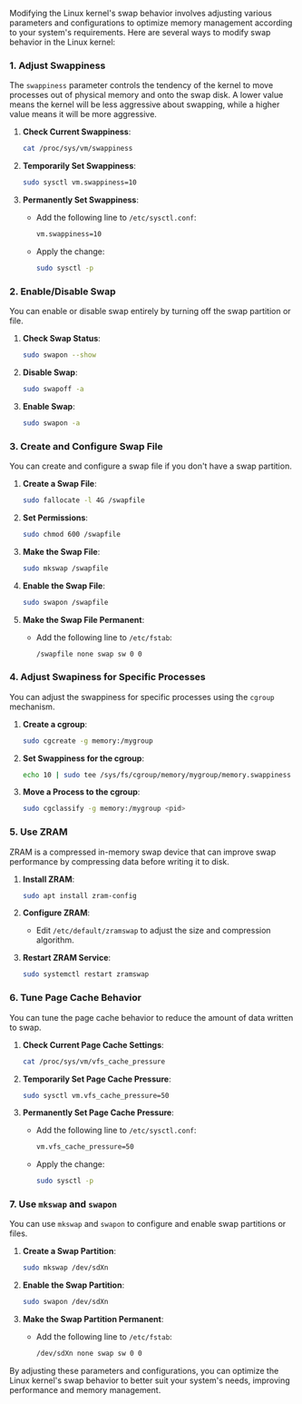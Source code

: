 Modifying the Linux kernel's swap behavior involves adjusting various parameters and configurations to optimize memory management according to your system's requirements. Here are several ways to modify swap behavior in the Linux kernel:

### 1. Adjust Swappiness

The `swappiness` parameter controls the tendency of the kernel to move processes out of physical memory and onto the swap disk. A lower value means the kernel will be less aggressive about swapping, while a higher value means it will be more aggressive.

1. **Check Current Swappiness**:
    ```sh
    cat /proc/sys/vm/swappiness
    ```

2. **Temporarily Set Swappiness**:
    ```sh
    sudo sysctl vm.swappiness=10
    ```

3. **Permanently Set Swappiness**:
    - Add the following line to `/etc/sysctl.conf`:
        ```sh
        vm.swappiness=10
        ```
    - Apply the change:
        ```sh
        sudo sysctl -p
        ```

### 2. Enable/Disable Swap

You can enable or disable swap entirely by turning off the swap partition or file.

1. **Check Swap Status**:
    ```sh
    sudo swapon --show
    ```

2. **Disable Swap**:
    ```sh
    sudo swapoff -a
    ```

3. **Enable Swap**:
    ```sh
    sudo swapon -a
    ```

### 3. Create and Configure Swap File

You can create and configure a swap file if you don't have a swap partition.

1. **Create a Swap File**:
    ```sh
    sudo fallocate -l 4G /swapfile
    ```

2. **Set Permissions**:
    ```sh
    sudo chmod 600 /swapfile
    ```

3. **Make the Swap File**:
    ```sh
    sudo mkswap /swapfile
    ```

4. **Enable the Swap File**:
    ```sh
    sudo swapon /swapfile
    ```

5. **Make the Swap File Permanent**:
    - Add the following line to `/etc/fstab`:
        ```sh
        /swapfile none swap sw 0 0
        ```

### 4. Adjust Swapiness for Specific Processes

You can adjust the swappiness for specific processes using the `cgroup` mechanism.

1. **Create a cgroup**:
    ```sh
    sudo cgcreate -g memory:/mygroup
    ```

2. **Set Swappiness for the cgroup**:
    ```sh
    echo 10 | sudo tee /sys/fs/cgroup/memory/mygroup/memory.swappiness
    ```

3. **Move a Process to the cgroup**:
    ```sh
    sudo cgclassify -g memory:/mygroup <pid>
    ```

### 5. Use ZRAM

ZRAM is a compressed in-memory swap device that can improve swap performance by compressing data before writing it to disk.

1. **Install ZRAM**:
    ```sh
    sudo apt install zram-config
    ```

2. **Configure ZRAM**:
    - Edit `/etc/default/zramswap` to adjust the size and compression algorithm.

3. **Restart ZRAM Service**:
    ```sh
    sudo systemctl restart zramswap
    ```

### 6. Tune Page Cache Behavior

You can tune the page cache behavior to reduce the amount of data written to swap.

1. **Check Current Page Cache Settings**:
    ```sh
    cat /proc/sys/vm/vfs_cache_pressure
    ```

2. **Temporarily Set Page Cache Pressure**:
    ```sh
    sudo sysctl vm.vfs_cache_pressure=50
    ```

3. **Permanently Set Page Cache Pressure**:
    - Add the following line to `/etc/sysctl.conf`:
        ```sh
        vm.vfs_cache_pressure=50
        ```
    - Apply the change:
        ```sh
        sudo sysctl -p
        ```

### 7. Use `mkswap` and `swapon`

You can use `mkswap` and `swapon` to configure and enable swap partitions or files.

1. **Create a Swap Partition**:
    ```sh
    sudo mkswap /dev/sdXn
    ```

2. **Enable the Swap Partition**:
    ```sh
    sudo swapon /dev/sdXn
    ```

3. **Make the Swap Partition Permanent**:
    - Add the following line to `/etc/fstab`:
        ```sh
        /dev/sdXn none swap sw 0 0
        ```

By adjusting these parameters and configurations, you can optimize the Linux kernel's swap behavior to better suit your system's needs, improving performance and memory management.
